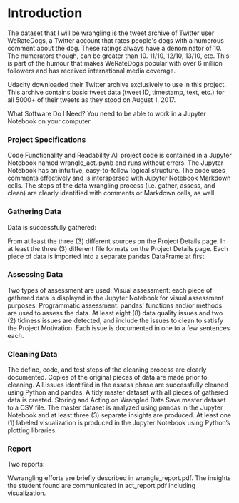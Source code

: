 # Introduction
The dataset that I will be wrangling is the tweet archive of Twitter user WeRateDogs, a Twitter account that rates people's dogs with a humorous comment about the dog. These ratings always have a denominator of 10. The numerators though, can be greater than 10. 11/10, 12/10, 13/10, etc. This is part of the humour that makes WeRateDogs popular with over 6 million followers and has received international media coverage.

Udacity downloaded their Twitter archive exclusively to use in this project. This archive contains basic tweet data (tweet ID, timestamp, text, etc.) for all 5000+ of their tweets as they stood on August 1, 2017.

What Software Do I Need?
You need to be able to work in a Jupyter Notebook on your computer.


### Project Specifications
Code Functionality and Readability
All project code is contained in a Jupyter Notebook named wrangle_act.ipynb and runs without errors.
The Jupyter Notebook has an intuitive, easy-to-follow logical structure. The code uses comments effectively and is interspersed with Jupyter Notebook Markdown cells. The steps of the data wrangling process (i.e. gather, assess, and clean) are clearly identified with comments or Markdown cells, as well.

### Gathering Data
Data is successfully gathered:

From at least the three (3) different sources on the Project Details page.
In at least the three (3) different file formats on the Project Details page.
Each piece of data is imported into a separate pandas DataFrame at first.

### Assessing Data
Two types of assessment are used:
Visual assessment: each piece of gathered data is displayed in the Jupyter Notebook for visual assessment purposes.
Programmatic assessment: pandas' functions and/or methods are used to assess the data.
At least eight (8) data quality issues and two (2) tidiness issues are detected, and include the issues to clean to satisfy the Project Motivation. Each issue is documented in one to a few sentences each.

### Cleaning Data
The define, code, and test steps of the cleaning process are clearly documented.
Copies of the original pieces of data are made prior to cleaning.
All issues identified in the assess phase are successfully cleaned using Python and pandas.
A tidy master dataset with all pieces of gathered data is created.
Storing and Acting on Wrangled Data
Save master dataset to a CSV file.
The master dataset is analyzed using pandas in the Jupyter Notebook and at least three (3) separate insights are produced.
At least one (1) labeled visualization is produced in the Jupyter Notebook using Python’s plotting libraries.

### Report
Two reports:

Wwrangling efforts are briefly described in wrangle_report.pdf.
The insights the student found are communicated in act_report.pdf including visualization.
